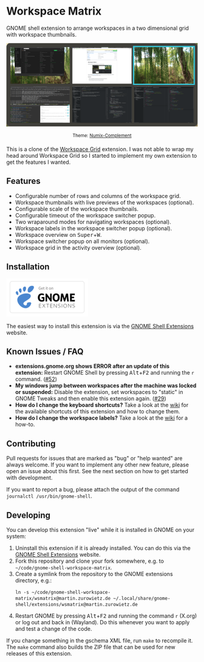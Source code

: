 # Workspace Matrix

GNOME shell extension to arrange workspaces in a two dimensional grid with workspace thumbnails.

<p align="center">
   <img src="preview.png" alt="Preview">
</p>
<p align="center">
   <sup>Theme: <a href="https://github.com/mzur/Numix-Complement">Numix-Complement</a></sup>
</p>

This is a clone of the [Workspace Grid](https://github.com/zakkak/workspace-grid) extension. I was not able to wrap my head around Workspace Grid so I started to implement my own extension to get the features I wanted.

## Features

- Configurable number of rows and columns of the workspace grid.
- Workspace thumbnails with live previews of the workspaces (optional).
- Configurable scale of the workspace thumbnails.
- Configurable timeout of the workspace switcher popup.
- Two wraparound modes for navigating workspaces (optional).
- Workspace labels in the workspace switcher popup (optional).
- Workspace overview on <kbd>Super</kbd>+<kbd>W</kbd>.
- Workspace switcher popup on all monitors (optional).
- Workspace grid in the activity overview (optional).

## Installation

[<img src="https://raw.githubusercontent.com/andyholmes/gnome-shell-extensions-badge/master/get-it-on-ego.svg?sanitize=true" height="100">](https://extensions.gnome.org/extension/1485/workspace-matrix/)

The easiest way to install this extension is via the [GNOME Shell Extensions](https://extensions.gnome.org/extension/1485/workspace-matrix/) website.

## Known Issues / FAQ

- **extensions.gnome.org shows ERROR after an update of this extension:**
   Restart GNOME Shell by pressing <kbd>Alt</kbd>+<kbd>F2</kbd> and running the `r` command. ([#52](https://github.com/mzur/gnome-shell-wsmatrix/issues/52))
- **My windows jump between workspaces after the machine was locked or suspended:**
   Disable the extension, set workspaces to "static" in GNOME Tweaks and then enable this extension again. ([#29](https://github.com/mzur/gnome-shell-wsmatrix/issues/29))
- **How do I change the keyboard shortcuts?**
   Take a look at the [wiki](https://github.com/mzur/gnome-shell-wsmatrix/wiki/Custom-keyboard-shortcuts) for the available shortcuts of this extension and how to change them.
- **How do I change the workspace labels?**
  Take a look at the [wiki](https://github.com/mzur/gnome-shell-wsmatrix/wiki/Assigning-custom-labels-to-workspaces) for a how-to.

## Contributing

Pull requests for issues that are marked as "bug" or "help wanted" are always welcome. If you want to implement any other new feature, please open an issue about this first. See the next section on how to get started with development.

If you want to report a bug, please attach the output of the command `journalctl /usr/bin/gnome-shell`.

## Developing

You can develop this extension "live" while it is installed in GNOME on your system:

1. Uninstall this extension if it is already installed. You can do this via the [GNOME Shell Extensions](https://extensions.gnome.org/extension/1485/workspace-matrix/) website.
2. Fork this repository and clone your fork somewhere, e.g. to `~/code/gnome-shell-workspace-matrix`.
3. Create a symlink from the repository to the GNOME extensions directory, e.g.:
   ```
   ln -s ~/code/gnome-shell-workspace-matrix/wsmatrix@martin.zurowietz.de ~/.local/share/gnome-shell/extensions/wsmatrix@martin.zurowietz.de
   ```
4. Restart GNOME by pressing <kbd>Alt</kbd>+<kbd>F2</kbd> and running the command `r` (X.org) or log out and back in (Wayland). Do this whenever you want to apply and test a change of the code.

If you change something in the gschema XML file, run `make` to recompile it. The `make` command also builds the ZIP file that can be used for new releases of this extension.
